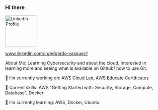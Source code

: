### Hi there 

<a href="www.linkedin.com/in/edgardo-vasquez1" target="_blank">
     <img src="https://upload.wikimedia.org/wikipedia/commons/thumb/c/ca/LinkedIn_logo_initials.png/768px-LinkedIn_logo_initials.png" alt="LinkedIn Profile" style="width: 100px; height: 100px;">
</a>

www.linkedin.com/in/edgardo-vasquez1

About Me: Learning Cybersecurity and about the cloud. Interested in learning more and seeing what is available on Github/ how to use Git.


🌱 I’m currently working on: AWS Cloud Lab, AWS Educate Certificates

🌱 Current skills: AWS "Getting Started with: Security, Storage, Compute, Database", Docker

🌱 I’m currently learning: AWS, Docker, Ubuntu






<!--
**yeeyee0/yeeyee0** is a ✨ _special_ ✨ repository because its `README.md` (this file) appears on your GitHub profile.

🌱 I’m looking to collaborate on: n/a
🌱 Ask me about: n/a

🌱 How to reach me: n/a

🌱 I’m looking for help with: AWS
-->
